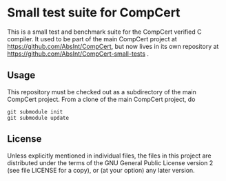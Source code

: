 # Small test suite for CompCert

This is a small test and benchmark suite for the CompCert verified C compiler.
It used to be part of the main CompCert project at https://github.com/AbsInt/CompCert, but now lives in its own repository at https://github.com/AbsInt/CompCert-small-tests .

## Usage

This repository must be checked out as a subdirectory of the main CompCert project.  From a clone of the main CompCert project, do

```
git submodule init
git submodule update
```

## License

Unless explicitly mentioned in individual files, the files in this project are distributed under the terms of the GNU General Public License version 2 (see file LICENSE for a copy), or (at your option) any later version.
